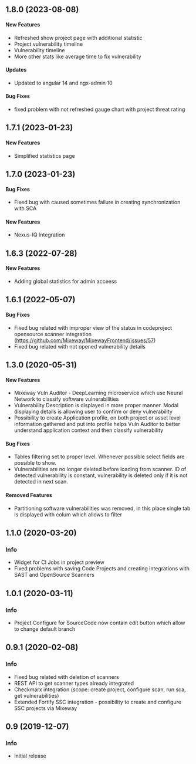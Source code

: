 ## 1.8.0 (2023-08-08)

#### New Features
* Refreshed show project page with additional statistic
* Project vulnerability timeline
* Vulnerability timeline
* More other stats like average time to fix vulnerability

#### Updates
* Updated to angular 14 and ngx-admin 10

#### Bug Fixes
* fixed problem with not refreshed gauge chart with project threat rating

## 1.7.1 (2023-01-23)

#### New Features
* Simplified statistics page


## 1.7.0 (2023-01-23)

#### Bug Fixes
* Fixed bug with caused sometimes failure in creating synchronization with SCA

#### New Features
* Nexus-IQ Integration

## 1.6.3 (2022-07-28)

#### New Features
* Adding global statistics for admin acceess


## 1.6.1 (2022-05-07)

#### Bug Fixes
* Fixed bug related with improper view of the status in codeproject opensource scanner integration (https://github.com/Mixeway/MixewayFrontend/issues/57)
* Fixed bug related with not opened vulnerability details

<a name="1.3.0"></a>
## 1.3.0 (2020-05-31)

#### New Features

* Mixeway Vuln Auditor - DeepLearning microservice which use Neural Network to classify software vulnerabilities
* Vulnerability Description is displayed in more proper manner. Modal displaying details is allowing user to confirm or
deny vulnerability
* Possibility to create Application profile, on both project or asset level information gathered and put into profile
helps Vuln Auditor to better understand application context and then classify vulnerability

#### Bug Fixes
* Tables filtering set to proper level. Whenever possible select fields are possible to show.
* Vulnerabilities are no longer deleted before loading from scanner. ID of detected vulnerability is constant, vulnerability is deleted
only if it is not detected in next scan.

#### Removed Features
* Partitioning software vulnerabilities was removed, in this place single tab is displayed with colum which allows to filter


<a name="1.1.0"></a>
## 1.1.0 (2020-03-20)

### Info

* Widget for CI Jobs in project preview
* Fixed problems with saving Code Projects and creating integrations with SAST and OpenSource Scanners

<a name="1.0.1"></a>
## 1.0.1 (2020-03-11)

### Info

* Project Configure for SourceCode now contain edit button which allow to change default branch


<a name="0.9.2"></a>
## 0.9.1 (2020-02-08)

### Info

* Fixed bug related with deletion of scanners
* REST API to get scanner types already integrated
* Checkmarx integration (scope: create project, configure scan, run sca, get vulnerabilities)
* Extended Fortify SSC integration - possibility to create and configure SSC projects via Mixeway

<a name="0.9"></a>
## 0.9 (2019-12-07)

### Info

* Initial release

